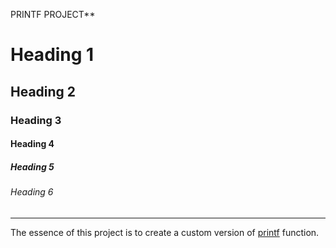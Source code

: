 PRINTF PROJECT**
# Heading 1
## Heading 2
### Heading 3
#### Heading 4
##### Heading 5
###### Heading 6

___

The essence of this project is to create a custom version of [printf](https://man7.org/linux/man-pages/man3/printf.3.html) function.

